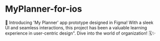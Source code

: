 # MyPlanner-for-ios
📆 Introducing 'My Planner' app prototype designed in Figma! With a sleek UI and seamless interactions, this project has been a valuable learning experience in user-centric design". Dive into the world of organization! 🗓✨

